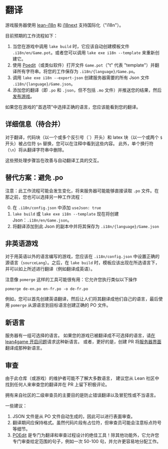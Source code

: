 # 翻译

游戏服务器使用 [lean-i18n](https://github.com/hhu-adam/lean-i18n) 和 [i18next](https://www.npmjs.com/package/i18next) 支持国际化（"i18n"）。

目前预期的工作流程如下：

1. 当您在游戏中调用 `lake build` 时，它应该自动创建模板文件 `.i18n/en/Game.pot`。或者您可以调用 `lake exe i18n --template` 来重新创建它。
2. 使用 [Poedit](https://poedit.net/)（或类似软件）打开文件 `Game.pot`（"t" 代表 "template"）并翻译所有字符串。将您的工作保存为 `.i18n/{language}/Game.po`。
4. 调用 `lake exe i18n --export-json` 创建服务器需要的所有 Json 文件 `.i18n/{language}/Game.json`。
5. 添加您的翻译（即 `.po` 和 `.json`，但不包括 `.mo` 文件）并推送您的结果，然后[发布游戏](../getting-started/publish_game.md)。

如果您在游戏的"首选项"中选择正确的语言，您应该能看到您的翻译。

## 详细信息（待合并）

对于翻译，代码块（以一个或多个反引号（\`）开头）和 latex 块（以一个或两个 `$` 开头）被占位符 `§n` 替换，您可以在注释中看到这些内容。
此外，单个换行符（`\n`）将从翻译字符串中删除。

这些预处理步骤旨在改善与自动翻译工具的交互。

## 替代方案：避免 .po

注意：此工作流程可能会发生变化，将来服务器可能能够直接读取 `.po` 文件。在那之前，您也可以选择另一种工作流程：

0. 在 `.i18n/config.json` 中添加 `useJson: true`
1. `lake build` 或 `lake exe i18n --template` 现在将创建 Json：`.i18n/en/Game.json`。
2. 将翻译添加到此 Json 的副本中并将其保存为 `.i18n/{language}/Game.json`

## 非英语游戏

对于用英语以外的语言编写的游戏，您应该在 `.i18n/config.json` 中设置正确的源语言（`sourceLang`）。之后，在 `lake build` 时，模板应该出现在所选语言下，并可以如上所述进行翻译（例如翻译成英语）。

注意像 `pomerge` 这样的工具可能很有用：它允许您执行类似以下操作

```
pomerge de-en.po en-fr.po -o de-fr.po
```

例如，您可以首先创建英语翻译，然后让人们将其翻译成他们自己的语言，最后使用 `pomerge` 从源语言到目标语言创建正确的 PO 文件。

## 新语言

服务器有一组可选择的语言。
如果您的游戏已被翻译成不可选择的语言，请[在 lean4game 开启问题](https://github.com/leanprover-community/lean4game/issues)请求这种新语言。
或者，更好的是，创建 PR 将[服务器界面](https://github.com/leanprover-community/lean4game/tree/main/client/public/locales)翻译成那种新语言。

## 审查

由于此仓库（或游戏）的维护者可能不了解大多数语言，
建议您从 Lean 社区中找到任何人来审查您的翻译并在 PR 上留下积极评论。

拥有来自社区的二级审查员的主要目的是防止错误翻译以及冒犯性或不当语言。

一些建议：

1. JSON 文件是从 PO 文件自动生成的，因此可以进行表面审查。
2. 翻译期间应保持格式。虽然代码片段有占位符，但审查员可能会注意标点符号等细节。
3. [POEdit](https://poedit.net/) 是专门为翻译和审查过程设计的绝佳工具！除其他功能外，它允许您专门审查给定范围的句子，例如一次 50-100 句，并允许更容易地分配工作。
